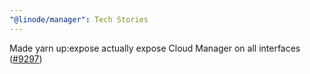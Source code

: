 ```yaml
---
"@linode/manager": Tech Stories
---
```


Made yarn up:expose actually expose Cloud Manager on all interfaces ([#9297](https://github.com/linode/manager/pull/9297))
